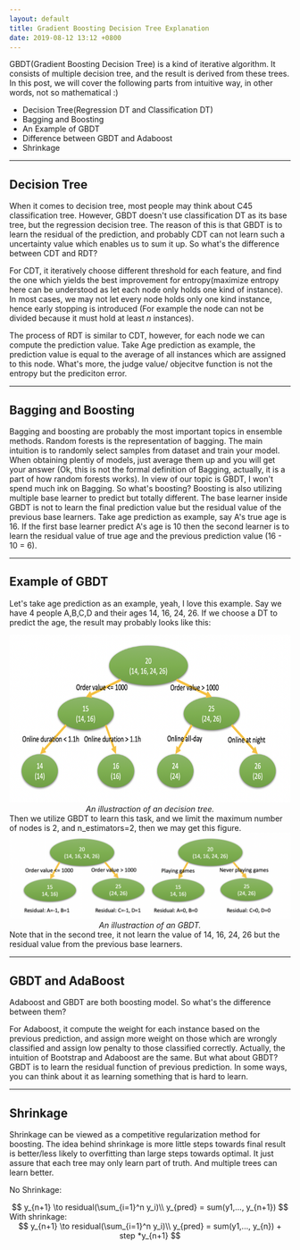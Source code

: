 ```yaml
---
layout: default
title: Gradient Boosting Decision Tree Explanation
date: 2019-08-12 13:12 +0800
---
```


GBDT(Gradient Boosting Decision Tree) is a kind of iterative algorithm. It consists of multiple decision tree, and the result is derived from these trees. In this post, we will cover the following parts from intuitive way, in other words, not so mathematical :)

- Decision Tree(Regression DT and Classification DT)
- Bagging and Boosting
- An Example of GBDT
- Difference between GBDT and Adaboost
- Shrinkage

---

## Decision Tree

When it comes to decision tree, most people may think about C45 classification tree. However, GBDT doesn't use classification DT as its base tree, but the regression decision tree. The reason of this is that GBDT is to learn the residual of the prediction, and probably CDT can not learn such a uncertainty value which enables us to sum it up. So what's the difference between CDT and RDT?

For CDT, it iteratively choose different threshold for each feature, and find the one which yields the best improvement for entropy(maximize entropy here can be understood as let each node only holds one kind of instance). In most cases, we may not let every node holds only one kind instance, hence early stopping is introduced (For example the node can not be divided because it must hold at least $n$ instances).

The process of RDT is similar to CDT, however, for each node we can compute the prediction value. Take Age prediction as example, the prediction value is equal to the average of all instances which are assigned to this node. What's more, the judge value/ objecitve function is not the entropy but the prediciton error.

---

## Bagging and Boosting

Bagging and boosting are probably the most important topics in ensemble methods. Random forests is the representation of bagging. The main intuition is to randomly select samples from dataset and train your model. When obtaining plentiy of models, just average them up and you will get your answer (Ok, this is not the formal definition of Bagging, actually, it is a part of how random forests works). In view of our topic is GBDT, I won't spend much ink on Bagging. So what's boosting? Boosting is also utilizing multiple base learner to predict but totally different. The base learner inside GBDT is not to learn the final prediction value but the residual value of the previous base learners. Take age prediction as example, say A's true age is 16. If the first base learner predict A's age is 10 then the second learner is to learn the residual value of true age and the previous prediction value (16 - 10 = 6). 

---

## Example of GBDT

Let's take age prediction as an example, yeah, I love this example. Say we have 4 people A,B,C,D and their ages 14, 16, 24, 26. If we choose a DT to predict the age, the result may probably looks like this:

<center><img src="/images/gbdt/dt.png" height="300"></center>
<center><i>An illustraction of an decision tree.</i></center>
Then we utilize GBDT to learn this task, and we limit the maximum number of nodes is 2, and n_estimators=2, then we may get this figure.

<center><img src="/images/gbdt/gbdt.png"></center>
<center><i>An illustraction of an GBDT.</i></center>
Note that in the second tree, it not learn the value of 14, 16, 24, 26 but the residual value from the previous base learners.

---

## GBDT and AdaBoost

Adaboost and GBDT are both boosting model. So what's the difference between them?

For Adaboost, it compute the weight for each instance based on the previous prediction, and assign more weight on those which are wrongly classified and assign low penalty to those classified correctly. Actually, the intuition of Bootstrap and Adaboost are the same. But what about GBDT? GBDT is to learn the residual function of previous prediction. In some ways, you can think about it as learning something that is hard to learn. 

---

## Shrinkage

Shrinkage can be viewed as a competitive regularization method for boosting. The idea behind shrinkage is more little steps towards final result is better/less likely to overfitting than large steps towards optimal. It just assure that each tree may only learn part of truth. And multiple trees can learn better.

No Shrinkage:
<center>
$$
y_{n+1} \to residual(\sum_{i=1}^n y_i)\\
y_{pred} = sum(y1,..., y_{n+1})
$$
</center>
With shrinkage:
<center>
$$
y_{n+1} \to residual(\sum_{i=1}^n y_i)\\
y_{pred} = sum(y1,..., y_{n}) + step *y_{n+1}
$$
</center>